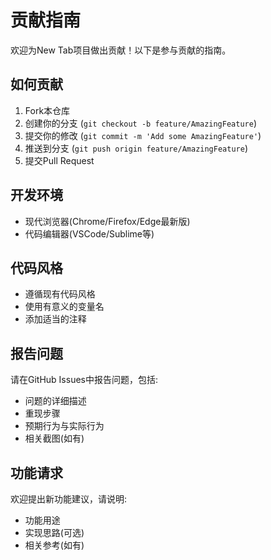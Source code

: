 # 贡献指南

欢迎为New Tab项目做出贡献！以下是参与贡献的指南。

## 如何贡献

1. Fork本仓库
2. 创建你的分支 (`git checkout -b feature/AmazingFeature`)
3. 提交你的修改 (`git commit -m 'Add some AmazingFeature'`)
4. 推送到分支 (`git push origin feature/AmazingFeature`)
5. 提交Pull Request

## 开发环境

- 现代浏览器(Chrome/Firefox/Edge最新版)
- 代码编辑器(VSCode/Sublime等)

## 代码风格

- 遵循现有代码风格
- 使用有意义的变量名
- 添加适当的注释

## 报告问题

请在GitHub Issues中报告问题，包括:
- 问题的详细描述
- 重现步骤
- 预期行为与实际行为
- 相关截图(如有)

## 功能请求

欢迎提出新功能建议，请说明:
- 功能用途
- 实现思路(可选)
- 相关参考(如有)